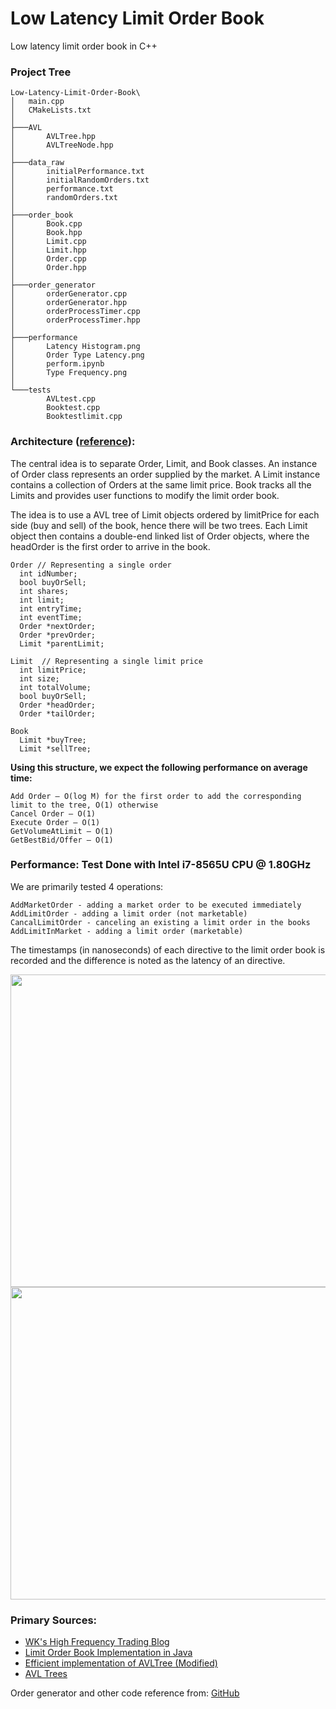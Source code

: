 # Low Latency Limit Order Book
Low latency limit order book in C++

### Project Tree

```
Low-Latency-Limit-Order-Book\
│   main.cpp
│   CMakeLists.txt
│
├───AVL
│       AVLTree.hpp
│       AVLTreeNode.hpp
│
├───data_raw
│       initialPerformance.txt
│       initialRandomOrders.txt
│       performance.txt
│       randomOrders.txt
│
├───order_book
│       Book.cpp
│       Book.hpp
│       Limit.cpp
│       Limit.hpp
│       Order.cpp
│       Order.hpp
│
├───order_generator
│       orderGenerator.cpp
│       orderGenerator.hpp
│       orderProcessTimer.cpp
│       orderProcessTimer.hpp
│
├───performance
│       Latency Histogram.png
│       Order Type Latency.png
│       perform.ipynb
│       Type Frequency.png
│
└───tests
        AVLtest.cpp
        Booktest.cpp
        Booktestlimit.cpp
```

### Architecture ([reference](https://web.archive.org/web/20110219163448/http://howtohft.wordpress.com/2011/02/15/how-to-build-a-fast-limit-order-book/)):

The central idea is to separate Order, Limit, and Book classes. An instance of Order class represents an order supplied by the market. A Limit instance contains a collection of Orders at the same limit price. Book tracks all the Limits and provides user functions to modify the limit order book. 

The idea is to use a AVL tree of Limit objects ordered by limitPrice for each side (buy and sell) of the book, hence there will be two trees. Each Limit object then contains a double-end linked list of Order objects, where the headOrder is the first order to arrive in the book.

```
Order // Representing a single order
  int idNumber;
  bool buyOrSell;
  int shares;
  int limit;
  int entryTime;
  int eventTime;
  Order *nextOrder;
  Order *prevOrder;
  Limit *parentLimit;

Limit  // Representing a single limit price
  int limitPrice;
  int size;
  int totalVolume;
  bool buyOrSell;
  Order *headOrder;
  Order *tailOrder;

Book
  Limit *buyTree;
  Limit *sellTree;
```

**Using this structure, we expect the following performance on average time:**

```
Add Order – O(log M) for the first order to add the corresponding limit to the tree, O(1) otherwise
Cancel Order – O(1)
Execute Order – O(1)
GetVolumeAtLimit – O(1)
GetBestBid/Offer – O(1)
```

### Performance: Test Done with Intel i7-8565U CPU @ 1.80GHz

We are primarily tested 4 operations:
```
AddMarketOrder - adding a market order to be executed immediately
AddLimitOrder - adding a limit order (not marketable)
CancalLimitOrder - canceling an existing a limit order in the books
AddLimitInMarket - adding a limit order (marketable)
```

The timestamps (in nanoseconds) of each directive to the limit order book is recorded and the difference is noted as the latency of an directive.

<img src="https://github.com/user-attachments/assets/b35d15dd-f2a2-47c6-928f-b6ae546248e2" width="800" height="500">

<img src="https://github.com/user-attachments/assets/9e867451-61e8-4c77-925c-d916c6e8e5f9" width="800" height="500">


### Primary Sources:
- [WK's High Frequency Trading Blog](https://web.archive.org/web/20110219163448/http://howtohft.wordpress.com/2011/02/15/how-to-build-a-fast-limit-order-book/)
- [Limit Order Book Implementation in Java](https://medium.com/@mhfizt/limit-order-book-implementation-in-java-dd39821e5a4f)
- [Efficient implementation of AVLTree (Modified)](https://github.com/KadirEmreOto/AVL-Tree/tree/master)
- [AVL Trees](https://kukuruku.co/hub/cpp/avl-trees)

Order generator and other code reference from: [GitHub](https://github.com/brprojects/Limit-Order-Book)
